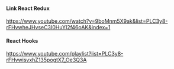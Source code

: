 #### Link React Redux
https://www.youtube.com/watch?v=9boMnm5X9ak&list=PLC3y8-rFHvwheJHvseC3I0HuYI2f46oAK&index=1


#### React Hooks
https://www.youtube.com/playlist?list=PLC3y8-rFHvwisvxhZ135pogtX7_Oe3Q3A